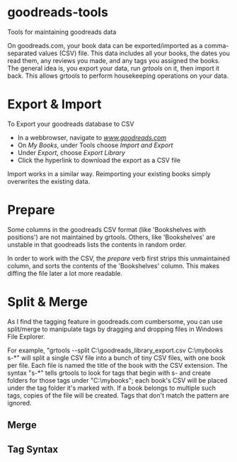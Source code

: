 # goodreads-tools
Tools for maintaining goodreads data

On goodreads.com, your book data can be exported/imported as a comma-separated values (CSV) file.  This data includes all your books, the dates you read them, any reviews you made, and any tags you assigned the books.  The general idea is, you export your data, run _grtools_ on it, then import it back.  This allows grtools to perform housekeeping operations on your data.

# Export & Import
To Export your goodreads database to CSV
   - In a webbrowser, navigate to _www.goodreads.com_
   - On _My Books_, under Tools choose _Import and Export_
   - Under _Export_, choose _Export Library_
   - Click the hyperlink to download the export as a CSV file

Import works in a similar way.  Reimporting your existing books simply overwrites the existing data.

# Prepare
Some columns in the goodreads CSV format (like 'Bookshelves with positions') are not maintained by grtools.  Others, like 'Bookshelves' are unstable in that goodreads lists the contents in random order.

In order to work with the CSV, the _prepare_ verb first strips this unmaintained column, and sorts the contents of the 'Bookshelves' column.  This makes diffing the file later a lot more readable.

# Split & Merge
As I find the tagging feature in goodreads.com cumbersome, you can use split/merge to manipulate tags by dragging and dropping files in Windows File Explorer.

For example, "grtools --split C:\goodreads_library_export.csv C:\mybooks s-\*" will split a single CSV file into a bunch of tiny CSV files, with one book per file.  Each file is named the title of the book with the CSV extension.  The syntax "s-*" tells grtools to look for tags that begin with s- and create folders for those tags under "C:\mybooks"; each book's CSV will be placed under the tag folder it's marked with.  If a book belongs to multiple such tags, copies of the file will be created.  Tags that don't match the pattern are ignored.

## Merge

## Tag Syntax
